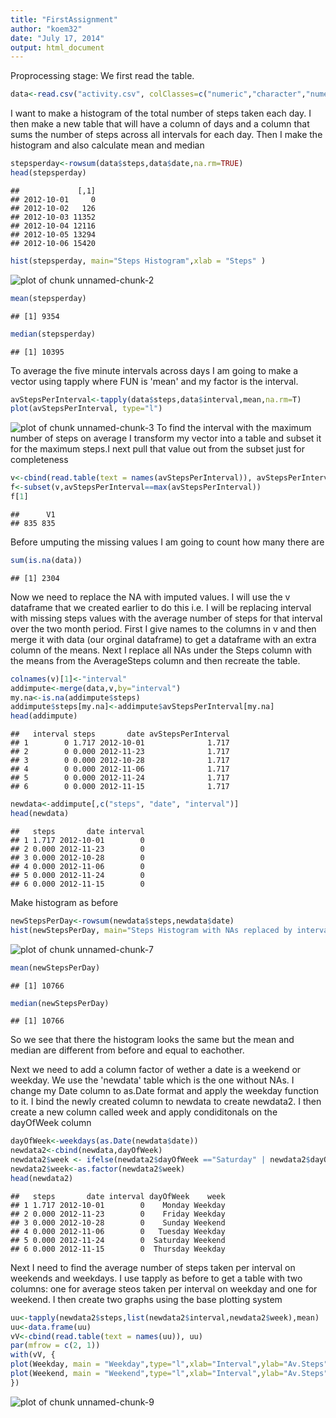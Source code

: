 ```yaml
---
title: "FirstAssignment"
author: "koem32"
date: "July 17, 2014"
output: html_document
---
```

Proprocessing stage: We first read the table. 


```r
data<-read.csv("activity.csv", colClasses=c("numeric","character","numeric"))
```
I want to make a histogram of the total number of steps taken each day. I then make a new table that will have a column of days and a column that sums the number of steps across all intervals for each day. Then I make the histogram and also calculate mean and median

```r
stepsperday<-rowsum(data$steps,data$date,na.rm=TRUE)
head(stepsperday)
```

```
##             [,1]
## 2012-10-01     0
## 2012-10-02   126
## 2012-10-03 11352
## 2012-10-04 12116
## 2012-10-05 13294
## 2012-10-06 15420
```

```r
hist(stepsperday, main="Steps Histogram",xlab = "Steps" )
```

![plot of chunk unnamed-chunk-2](figure/unnamed-chunk-2.png) 

```r
mean(stepsperday)
```

```
## [1] 9354
```

```r
median(stepsperday)
```

```
## [1] 10395
```
To average the five minute intervals across days I am going to make a vector using tapply where FUN is 'mean' and my factor is the interval. 

```r
avStepsPerInterval<-tapply(data$steps,data$interval,mean,na.rm=T)
plot(avStepsPerInterval, type="l")
```

![plot of chunk unnamed-chunk-3](figure/unnamed-chunk-3.png) 
 To find the interval with the maximum number of steps on average I transform my vector into a table and subset it for the maximum steps.I next pull that value out from the subset just for completeness

```r
v<-cbind(read.table(text = names(avStepsPerInterval)), avStepsPerInterval)
f<-subset(v,avStepsPerInterval==max(avStepsPerInterval))
f[1]
```

```
##      V1
## 835 835
```
Before umputing the missing values I am going to count how many there are

```r
sum(is.na(data))
```

```
## [1] 2304
```
Now we need to replace the NA with imputed values. I will use the v dataframe that we created earlier to do this i.e. I will be replacing interval with missing steps values with the average number of steps for that interval over the two month period. First I give names to the columns in v and then merge it with data (our orginal dataframe) to get a dataframe with an extra column of the means. Next I replace all NAs under the Steps column with the means from the AverageSteps column and then recreate the table. 

```r
colnames(v)[1]<-"interval"
addimpute<-merge(data,v,by="interval")
my.na<-is.na(addimpute$steps)
addimpute$steps[my.na]<-addimpute$avStepsPerInterval[my.na]
head(addimpute)
```

```
##   interval steps       date avStepsPerInterval
## 1        0 1.717 2012-10-01              1.717
## 2        0 0.000 2012-11-23              1.717
## 3        0 0.000 2012-10-28              1.717
## 4        0 0.000 2012-11-06              1.717
## 5        0 0.000 2012-11-24              1.717
## 6        0 0.000 2012-11-15              1.717
```

```r
newdata<-addimpute[,c("steps", "date", "interval")]
head(newdata)
```

```
##   steps       date interval
## 1 1.717 2012-10-01        0
## 2 0.000 2012-11-23        0
## 3 0.000 2012-10-28        0
## 4 0.000 2012-11-06        0
## 5 0.000 2012-11-24        0
## 6 0.000 2012-11-15        0
```
Make histogram as before

```r
newStepsPerDay<-rowsum(newdata$steps,newdata$date)
hist(newStepsPerDay, main="Steps Histogram with NAs replaced by interval means",xlab = "Steps" )
```

![plot of chunk unnamed-chunk-7](figure/unnamed-chunk-7.png) 

```r
mean(newStepsPerDay)
```

```
## [1] 10766
```

```r
median(newStepsPerDay)
```

```
## [1] 10766
```
So we see that there the histogram looks the same but the  mean and median are different from before and equal to eachother. 

Next we need to add a column factor of wether a date is a weekend or weekday. We use the 'newdata' table which is the one without NAs. I change my Date column to as.Date format and apply the weekday function to it. I bind the newly created column to newdata to create newdata2. I then create a new column called week and apply condiditonals on the dayOfWeek column

```r
dayOfWeek<-weekdays(as.Date(newdata$date))
newdata2<-cbind(newdata,dayOfWeek)
newdata2$week <- ifelse(newdata2$dayOfWeek =="Saturday" | newdata2$dayOfWeek =="Sunday","Weekend", "Weekday")
newdata2$week<-as.factor(newdata2$week)
head(newdata2)
```

```
##   steps       date interval dayOfWeek    week
## 1 1.717 2012-10-01        0    Monday Weekday
## 2 0.000 2012-11-23        0    Friday Weekday
## 3 0.000 2012-10-28        0    Sunday Weekend
## 4 0.000 2012-11-06        0   Tuesday Weekday
## 5 0.000 2012-11-24        0  Saturday Weekend
## 6 0.000 2012-11-15        0  Thursday Weekday
```
Next I need to find the average number of steps taken per interval on weekends and weekdays. I use tapply as before to get a table with two columns: one for average steos taken per interval on weekday and one for weekend. I then create two graphs using the base plotting system

```r
uu<-tapply(newdata2$steps,list(newdata2$interval,newdata2$week),mean)
uu<-data.frame(uu)
vV<-cbind(read.table(text = names(uu)), uu)
par(mfrow = c(2, 1))
with(vV, {
plot(Weekday, main = "Weekday",type="l",xlab="Interval",ylab="Av.Steps")
plot(Weekend, main = "Weekend",type="l",xlab="Interval",ylab="Av.Steps")
})
```

![plot of chunk unnamed-chunk-9](figure/unnamed-chunk-9.png) 
